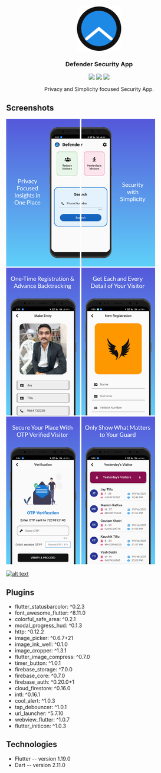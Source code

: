 <p align="center">
    <img src="https://github.com/Jay-Tillu/Defender-Security-App/blob/master/assets/images/logo.png?raw=true" alt="Defender App Logo" width="120" height="120">
  </a>
</p>

<h3 align="center">Defender Security App</h3>

<p align="center">
  <img src="https://img.shields.io/github/issues/Jay-Tillu/Xylophone">
  <img src="https://img.shields.io/github/forks/Jay-Tillu/Xylophone">
  <img src="https://img.shields.io/github/stars/Jay-Tillu/Xylophone">
</p>

<p align="center">
Privacy and Simplicity focused Security App.
</p>

## Screenshots

<p float="middle">
  <img src="https://github.com/Jay-Tillu/Defender-Security-App/blob/master/assets/images/imageleft.jpg?raw=true" width="200" />
  <img src="https://github.com/Jay-Tillu/Defender-Security-App/blob/master/assets/images/imageright.jpg?raw=true" width="200" /> 
  <img src="https://github.com/Jay-Tillu/Defender-Security-App/blob/master/assets/images/image2.jpg?raw=true" width="200" /> 
  <img src="https://github.com/Jay-Tillu/Defender-Security-App/blob/master/assets/images/image3.jpg?raw=true" width="200" /> 
  <img src="https://github.com/Jay-Tillu/Defender-Security-App/blob/master/assets/images/image4.jpg?raw=true" width="200" /> 
  <img src="https://github.com/Jay-Tillu/Defender-Security-App/blob/master/assets/images/image5.jpg?raw=true" width="200" /> 
 
</p>

<p align="center">

[![alt text](https://en.logodownload.org/wp-content/uploads/2019/06/get-it-on-google-play-badge-6.png "Check it on Google Play")
](https://play.google.com/store/apps/details?id=com.immolationinc.defender)

</p>


## Plugins

- flutter_statusbarcolor: ^0.2.3
- font_awesome_flutter: ^8.11.0
- colorful_safe_area: ^0.2.1
- modal_progress_hud: ^0.1.3
- http: ^0.12.2
- image_picker: ^0.6.7+21
- image_ink_well: ^0.1.0
- image_cropper: ^1.3.1
- flutter_image_compress: ^0.7.0
- timer_button: ^1.0.1
- firebase_storage: ^7.0.0
- firebase_core: ^0.7.0
- firebase_auth: ^0.20.0+1
- cloud_firestore: ^0.16.0
- intl: ^0.16.1
- cool_alert: ^1.0.3
- tap_debouncer: ^1.0.1
- url_launcher: ^5.7.10
- webview_flutter: ^1.0.7
- flutter_initicon: ^1.0.3

## Technologies

- Flutter -- version 1.19.0
- Dart -- version 2.11.0
